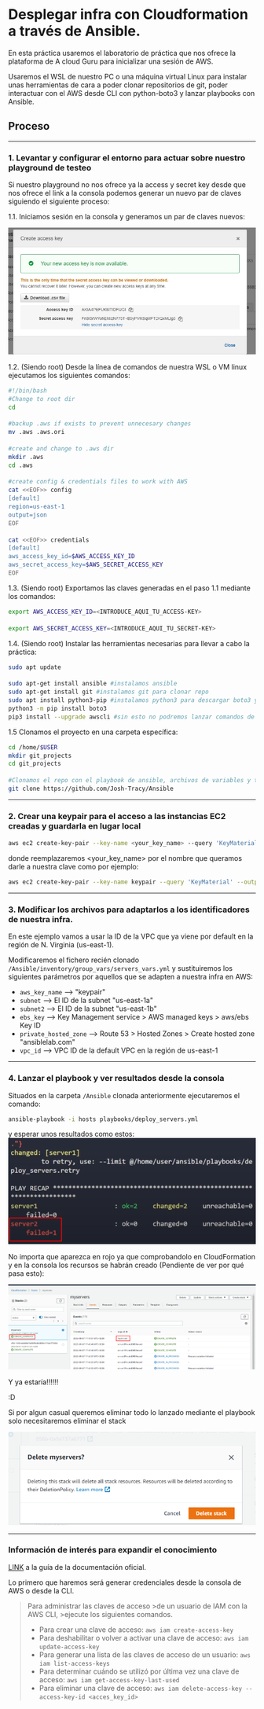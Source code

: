 # Desplegar infra con Cloudformation a través de Ansible.

En esta práctica usaremos el laboratorio de práctica que nos ofrece la plataforma de A cloud Guru para inicializar una sesión de AWS.

Usaremos el WSL de nuestro PC o una máquina virtual Linux para instalar unas herramientas de cara a poder clonar repositorios de git, poder interactuar con el AWS desde CLI con python-boto3 y lanzar playbooks con Ansible.


## Proceso
***
### 1. Levantar y configurar el entorno para actuar sobre nuestro playground de testeo

Si nuestro playground no nos ofrece ya la access y secret key desde que nos ofrece el link a la consola podemos generar un nuevo par de claves siguiendo el siguiente proceso:

1.1. Iniciamos sesión en la consola y generamos un par de claves nuevos:

![claves_acceso](./images/claves_acceso.jpg)

1.2. (Siendo root) Desde la línea de comandos de nuestra WSL o VM linux ejecutamos los siguientes comandos:

```bash
#!/bin/bash
#Change to root dir
cd

#backup .aws if exists to prevent unnecesary changes
mv .aws .aws.ori

#create and change to .aws dir
mkdir .aws
cd .aws

#create config & credentials files to work with AWS
cat <<EOF>> config
[default]
region=us-east-1
output=json
EOF

cat <<EOF>> credentials
[default]
aws_access_key_id=$AWS_ACCESS_KEY_ID
aws_secret_access_key=$AWS_SECRET_ACCESS_KEY
EOF

```

1.3. (Siendo root) Exportamos las claves generadas en el paso 1.1 mediante los comandos:

```bash
export AWS_ACCESS_KEY_ID=<INTRODUCE_AQUI_TU_ACCESS-KEY>

export AWS_SECRET_ACCESS_KEY=<INTRODUCE_AQUI_TU_SECRET-KEY>
```

1.4. (Siendo root) Instalar las herramientas necesarias para llevar a cabo la práctica:

```bash
sudo apt update

sudo apt-get install ansible #instalamos ansible
sudo apt-get install git #instalamos git para clonar repo
sudo apt install python3-pip #instalamos python3 para descargar boto3 y usar awscli
python3 -m pip install boto3
pip3 install --upgrade awscli #sin esto no podremos lanzar comandos de aws cli
```

1.5 Clonamos el proyecto en una carpeta específica:

```bash
cd /home/$USER
mkdir git_projects
cd git_projects

#Clonamos el repo con el playbook de ansible, archivos de variables y template de CloudFormation:
git clone https://github.com/Josh-Tracy/Ansible
```

---

### 2. Crear una keypair para el acceso a las instancias EC2 creadas y guardarla en lugar local

```bash
aws ec2 create-key-pair --key-name <your_key_name> --query 'KeyMaterial' --output text > <your_key_name>.pem
```

donde  reemplazaremos <your_key_name> por el nombre que queramos darle a nuestra clave como por ejemplo:

```bash
aws ec2 create-key-pair --key-name keypair --query 'KeyMaterial' --output text > keypair.pem
```

---

### 3. Modificar los archivos para adaptarlos a los identificadores de nuestra infra.

En este ejemplo vamos a usar la ID de la VPC que ya viene por default en la región de N. Virginia (us-east-1).

Modificaremos el fichero recién clonado ```/Ansible/inventory/group_vars/servers_vars.yml```
y sustituiremos los siguientes parámetros por aquellos que se adapten a nuestra infra en AWS:

- `aws_key_name`  --> "keypair"
- `subnet`        --> El ID de la subnet "us-east-1a"
- `subnet2`       --> El ID de la subnet "us-east-1b"
- `ebs_key`       --> Key Management service > AWS managed keys > aws/ebs Key ID
- `private_hosted_zone` --> Route 53 > Hosted Zones > Create hosted zone "ansiblelab.com"
- `vpc_id`        --> VPC ID de la default VPC en la región de us-east-1

---

### 4. Lanzar el playbook y ver resultados desde la consola

Situados en la carpeta `/Ansible` clonada anteriormente ejecutaremos el comando:

```bash
ansible-playbook -i hosts playbooks/deploy_servers.yml
```

y esperar unos resultados como estos:
![results_ansible](images/results_ansible.png)

No importa que aparezca en rojo ya que comprobandolo en CloudFormation y en la consola los recursos se habrán creado (Pendiente de ver por qué pasa esto):

![results_cloudformation](images/results_cloudformation.png)

Y ya estaría!!!!!!

:D

Si por algun casual queremos eliminar todo lo lanzado mediante el playbook solo necesitaremos eliminar el stack

![delete_Stack](images/delete_Stack.png)

---
### Información de interés para expandir el conocimiento

[LINK](https://docs.aws.amazon.com/es_es/IAM/latest/UserGuide/id_credentials_access-keys.html) a la guía de la documentación oficial.

Lo primero que haremos será generar credenciales desde la consola de AWS o desde la CLI.

>Para administrar las claves de acceso >de un usuario de IAM con la AWS CLI, >ejecute los siguientes comandos.
>- Para crear una clave de acceso: 
```aws iam create-access-key```
>- Para deshabilitar o volver a activar una clave de acceso: ```aws iam update-access-key```
>- Para generar una lista de las claves de acceso de un usuario: ```aws iam list-access-keys```
>- Para determinar cuándo se utilizó por última vez una clave de acceso: ```aws iam get-access-key-last-used```
>- Para eliminar una clave de acceso: ```aws iam delete-access-key --access-key-id <acces_key_id>```
